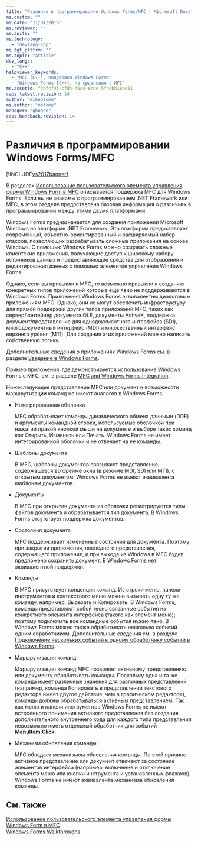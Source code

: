 ```yaml
---
title: "Различия в программировании Windows Forms/MFC | Microsoft Docs"
ms.custom: ""
ms.date: "11/04/2016"
ms.reviewer: ""
ms.suite: ""
ms.technology: 
  - "devlang-cpp"
ms.tgt_pltfrm: ""
ms.topic: "article"
dev_langs: 
  - "C++"
helpviewer_keywords: 
  - "MFC [C++], поддержка Windows Forms"
  - "Windows Forms [C++], по сравнению с MFC"
ms.assetid: f3bfcf45-cfd4-45a4-8cde-5f4dbb18ee51
caps.latest.revision: 14
author: "mikeblome"
ms.author: "mblome"
manager: "ghogen"
caps.handback.revision: 14
---
```

# Различия в программировании Windows Forms/MFC
[!INCLUDE[vs2017banner](../assembler/inline/includes/vs2017banner.md)]

В разделах [Использование пользовательского элемента управления формы Windows Form в MFC](../dotnet/using-a-windows-form-user-control-in-mfc.md) описывается поддержка MFC для Windows Forms.  Если вы не знакомы с программированием .NET Framework или MFC, в этом разделе предоставлена базовая информация о различиях в программировании между этими двумя платформами.  
  
 Windows Forms предназначается для создания приложений Microsoft Windows на платформе .NET Framework.  Эта платформа предоставляет современный, объектно\-ориентированный и расширяемый набор классов, позволяющих разрабатывать сложные приложения на основе Windows.  С помощью Windows Forms можно создавать сложные клиентские приложения, получающие доступ к широкому набору источников данных и предоставляющие средства для отображения и редактирования данных с помощью элементов управления Windows Forms.  
  
 Однако, если вы привыкли к MFC, то возможно привыкли к созданию конкретных типов приложений которые еще явно не поддерживаются в Windows Forms.  Приложения Windows Forms эквивалентны диалоговым приложениям MFC.  Однако, они не могут обеспечить инфраструктуру для прямой поддержки других типов приложений MFC, таких как сервер\/контейнер документа OLE, документы ActiveX, поддержка документ\/представление для однодокументного интерфейса \(SDI\), многодокументный интерфейс \(MDI\) и множественный интерфейс верхнего уровня \(MTI\).  Для создания этих приложений можно написать собственную логику.  
  
 Дополнительные сведения о приложениях Windows Forms см. в разделе [Введение в Windows Forms](../Topic/Windows%20Forms%20Overview.md).  
  
 Пример приложения, где демонстрируется использование Windows Forms с MFC, см. в разделе [MFC and Windows Forms Integration](http://www.microsoft.com/downloads/details.aspx?FamilyID=987021bc-e575-4fe3-baa9-15aa50b0f599&displaylang=en).  
  
 Нижеследующее представление MFC или документ и возможности маршрутизации команд не имеют аналогов в Windows Forms:  
  
-   Интегрированная оболочка  
  
     MFC обрабатывает команды динамического обмена данными \(DDE\) и аргументы командной строки, используемые оболочкой при нажатии правой кнопкой мыши на документе и выборе таких команд как Открыть, Изменить или Печать.  Windows Forms не имеет интегрированной оболочки и не отвечает на ее команды.  
  
-   Шаблоны документа  
  
     В MFC, шаблоны документов связывают представление, содержащееся во фрейме окна \(в режиме MDI, SDI или MTI\), с открытым документом.  Windows Forms не имеют эквивалента шаблонам документов.  
  
-   Документы  
  
     В MFC при открытии документа из оболочки регистрируются типы файлов документа и обрабатывается тип документа.  В Windows Forms отсутствует поддержка документов.  
  
-   Состояния документа  
  
     MFC поддерживает измененные состояния для документа.  Поэтому при закрытии приложения, последнего представления, содержащего приложение, и при выходе из Windows в MFC будет предложено сохранить документ.  В Windows Forms нет эквивалентной поддержки.  
  
-   Команды  
  
     В MFC присутствует концепция команд.  Из строки меню, панели инструментов и контекстного меню можно вызывать одну ту же команду, например, Вырезать и Копировать.  В Windows Forms, команды представляют собой тесно связанные события из конкретного элемента интерфейса \(такого как элемент меню\); поэтому подключать все командные события нужно явно.  В Windows Forms можно также обрабатывать несколько событий одним обработчиком.  Дополнительные сведения см. в разделе [Подключение нескольких событий к одному обработчику событий в Windows Forms](../Topic/How%20to:%20Connect%20Multiple%20Events%20to%20a%20Single%20Event%20Handler%20in%20Windows%20Forms.md).  
  
-   Маршрутизация команд  
  
     Маршрутизация команд MFC позволяет активному представлению или документу обрабатывать команды.  Поскольку одна и та же команда имеет различные значения для различных представлений \(например, команда Копировать в представлении текстового редактора имеет другое действие, чем в графическом редакторе\), команды должны обрабатываться активным представлением.  Так как меню и панели инструментов Windows Forms не имеют встроенного понимания активного представления без создания дополнительного внутреннего кода для каждого типа представления невозможно иметь отдельный обработчик для событий **MenuItem.Click**.  
  
-   Механизм обновления команды  
  
     MFC обладает механизмом обновления команды.  По этой причине активное представление или документ отвечают за состояние элементов интерфейса \(например, включение и отключение элемента меню или кнопки инструмента и установленных флажков\).  Windows Forms не имеют эквивалента механизма обновления команды.  
  
## См. также  
 [Использование пользовательского элемента управления формы Windows Form в MFC](../dotnet/using-a-windows-form-user-control-in-mfc.md)   
 [Windows Forms Walkthroughs](http://msdn.microsoft.com/ru-ru/fd44d13d-4733-416f-aefc-32592e59e5d9)